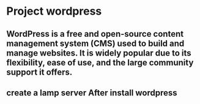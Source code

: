 # Project wordpress
## WordPress is a free and open-source content management system (CMS) used to build and manage websites. It is widely popular due to its flexibility, ease of use, and the large community support it offers.
## create a lamp server After install wordpress
